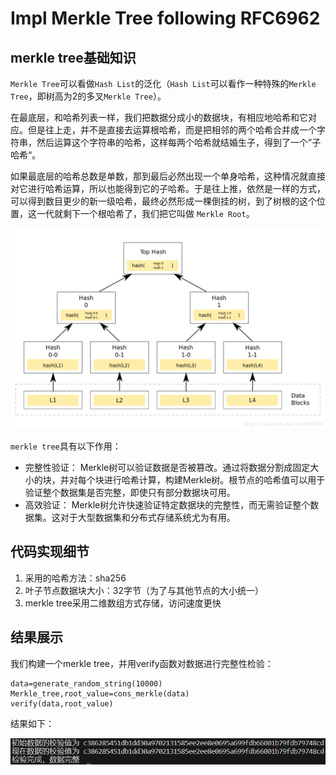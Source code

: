 # Impl Merkle Tree following RFC6962

## merkle tree基础知识
`Merkle Tree`可以看做`Hash List`的泛化（`Hash List`可以看作一种特殊的`Merkle Tree`，即树高为2的多叉`Merkle Tree`）。

在最底层，和哈希列表一样，我们把数据分成小的数据块，有相应地哈希和它对应。但是往上走，并不是直接去运算根哈希，而是把相邻的两个哈希合并成一个字符串，然后运算这个字符串的哈希，这样每两个哈希就结婚生子，得到了一个”子哈希“。

如果最底层的哈希总数是单数，那到最后必然出现一个单身哈希，这种情况就直接对它进行哈希运算，所以也能得到它的子哈希。于是往上推，依然是一样的方式，可以得到数目更少的新一级哈希，最终必然形成一棵倒挂的树，到了树根的这个位置，这一代就剩下一个根哈希了，我们把它叫做 `Merkle Root`。

![1](./image/tree.png)

`merkle tree`具有以下作用：
* 完整性验证：
  Merkle树可以验证数据是否被篡改。通过将数据分割成固定大小的块，并对每个块进行哈希计算，构建Merkle树。根节点的哈希值可以用于验证整个数据集是否完整，即使只有部分数据块可用。
* 高效验证：
  Merkle树允许快速验证特定数据块的完整性，而无需验证整个数据集。这对于大型数据集和分布式存储系统尤为有用。

## 代码实现细节
1. 采用的哈希方法：sha256
2. 叶子节点数据块大小：32字节（为了与其他节点的大小统一）
3. merkle tree采用二维数组方式存储，访问速度更快

## 结果展示
我们构建一个merkle tree，并用verify函数对数据进行完整性检验：
```
data=generate_random_string(10000)
Merkle_tree,root_value=cons_merkle(data)
verify(data,root_value)
```
结果如下：

![2](./image/result.png)

